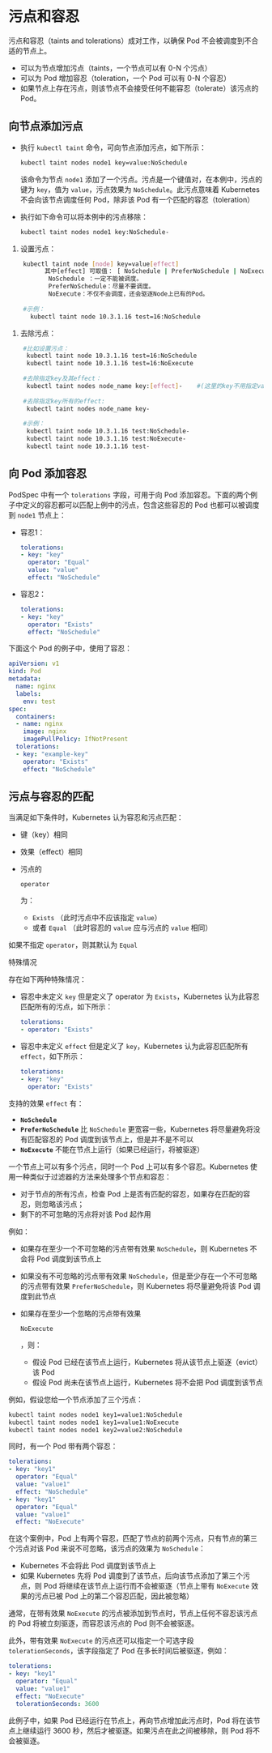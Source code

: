 # 污点和容忍

污点和容忍（taints and tolerations）成对工作，以确保 Pod 不会被调度到不合适的节点上。

- 可以为节点增加污点（taints，一个节点可以有 0-N 个污点）
- 可以为 Pod 增加容忍（toleration，一个 Pod 可以有 0-N 个容忍）
- 如果节点上存在污点，则该节点不会接受任何不能容忍（tolerate）该污点的 Pod。

## 向节点添加污点

- 执行 `kubectl taint` 命令，可向节点添加污点，如下所示：

  ```sh
  kubectl taint nodes node1 key=value:NoSchedule
  ```

  该命令为节点 `node1` 添加了一个污点。污点是一个键值对，在本例中，污点的键为 `key`，值为 `value`，污点效果为 `NoSchedule`。此污点意味着 Kubernetes 不会向该节点调度任何 Pod，除非该 Pod 有一个匹配的容忍（toleration）

- 执行如下命令可以将本例中的污点移除：

  ```sh
  kubectl taint nodes node1 key:NoSchedule-
  ```

1. 设置污点：

```sh
    kubectl taint node [node] key=value[effect]   
          其中[effect] 可取值： [ NoSchedule | PreferNoSchedule | NoExecute ]
           NoSchedule ：一定不能被调度。
           PreferNoSchedule：尽量不要调度。
           NoExecute：不仅不会调度，还会驱逐Node上已有的Pod。
           
    #示例：
      kubectl taint node 10.3.1.16 test=16:NoSchedule    
```

1. 去除污点：

```sh
    #比如设置污点：
     kubectl taint node 10.3.1.16 test=16:NoSchedule
     kubectl taint node 10.3.1.16 test=16:NoExecute
     
    #去除指定key及其effect：
     kubectl taint nodes node_name key:[effect]-    #(这里的key不用指定value)
                
    #去除指定key所有的effect: 
     kubectl taint nodes node_name key-
    
    #示例：
     kubectl taint node 10.3.1.16 test:NoSchedule-
     kubectl taint node 10.3.1.16 test:NoExecute-
     kubectl taint node 10.3.1.16 test-
```

## 向 Pod 添加容忍

PodSpec 中有一个 `tolerations` 字段，可用于向 Pod 添加容忍。下面的两个例子中定义的容忍都可以匹配上例中的污点，包含这些容忍的 Pod 也都可以被调度到 `node1` 节点上：

- 容忍1：

  ```yaml
  tolerations:
  - key: "key"
    operator: "Equal"
    value: "value"
    effect: "NoSchedule"
  ```

- 容忍2：

  ```yaml
  tolerations:
  - key: "key"
    operator: "Exists"
    effect: "NoSchedule"
  ```

下面这个 Pod 的例子中，使用了容忍：

```yaml
apiVersion: v1
kind: Pod
metadata:
  name: nginx
  labels:
    env: test
spec:
  containers:
  - name: nginx
    image: nginx
    imagePullPolicy: IfNotPresent
  tolerations:
  - key: "example-key"
    operator: "Exists"
    effect: "NoSchedule"
```



## 污点与容忍的匹配

当满足如下条件时，Kubernetes 认为容忍和污点匹配：

- 键（key）相同

- 效果（effect）相同

- 污点的

  ```
  operator
  ```

  为：

  - `Exists` （此时污点中不应该指定 `value`）
  - 或者 `Equal` （此时容忍的 `value` 应与污点的 `value` 相同）

如果不指定 `operator`，则其默认为 `Equal`

特殊情况

存在如下两种特殊情况：

- 容忍中未定义 `key` 但是定义了 operator 为 `Exists`，Kubernetes 认为此容忍匹配所有的污点，如下所示：

  ```yaml
  tolerations:
  - operator: "Exists"
  ```

- 容忍中未定义 `effect` 但是定义了 `key`，Kubernetes 认为此容忍匹配所有 `effect`，如下所示：

  ```yaml
  tolerations:
  - key: "key"
    operator: "Exists"
  ```

支持的效果 `effect` 有：

- **`NoSchedule`**
- **`PreferNoSchedule`** 比 `NoSchedule` 更宽容一些，Kubernetes 将尽量避免将没有匹配容忍的 Pod 调度到该节点上，但是并不是不可以
- **`NoExecute`** 不能在节点上运行（如果已经运行，将被驱逐）

一个节点上可以有多个污点，同时一个 Pod 上可以有多个容忍。Kubernetes 使用一种类似于过滤器的方法来处理多个节点和容忍：

- 对于节点的所有污点，检查 Pod 上是否有匹配的容忍，如果存在匹配的容忍，则忽略该污点；
- 剩下的不可忽略的污点将对该 Pod 起作用

例如：

- 如果存在至少一个不可忽略的污点带有效果 `NoSchedule`，则 Kubernetes 不会将 Pod 调度到该节点上

- 如果没有不可忽略的污点带有效果 `NoSchedule`，但是至少存在一个不可忽略的污点带有效果 `PreferNoSchedule`，则 Kubernetes 将尽量避免将该 Pod 调度到此节点

- 如果存在至少一个忽略的污点带有效果

  ```
  NoExecute
  ```

  ，则：

  - 假设 Pod 已经在该节点上运行，Kubernetes 将从该节点上驱逐（evict）该 Pod
  - 假设 Pod 尚未在该节点上运行，Kubernetes 将不会把 Pod 调度到该节点

例如，假设您给一个节点添加了三个污点：

```sh
kubectl taint nodes node1 key1=value1:NoSchedule
kubectl taint nodes node1 key1=value1:NoExecute
kubectl taint nodes node1 key2=value2:NoSchedule
```

同时，有一个 Pod 带有两个容忍：

```yaml
tolerations:
- key: "key1"
  operator: "Equal"
  value: "value1"
  effect: "NoSchedule"
- key: "key1"
  operator: "Equal"
  value: "value1"
  effect: "NoExecute"
```

在这个案例中，Pod 上有两个容忍，匹配了节点的前两个污点，只有节点的第三个污点对该 Pod 来说不可忽略，该污点的效果为 `NoSchedule`：

- Kubernetes 不会将此 Pod 调度到该节点上
- 如果 Kubernetes 先将 Pod 调度到了该节点，后向该节点添加了第三个污点，则 Pod 将继续在该节点上运行而不会被驱逐（节点上带有 `NoExecute` 效果的污点已被 Pod 上的第二个容忍匹配，因此被忽略）

通常，在带有效果 `NoExecute` 的污点被添加到节点时，节点上任何不容忍该污点的 Pod 将被立刻驱逐，而容忍该污点的 Pod 则不会被驱逐。

此外，带有效果 `NoExecute` 的污点还可以指定一个可选字段 `tolerationSeconds`，该字段指定了 Pod 在多长时间后被驱逐，例如：

```yaml
tolerations:
- key: "key1"
  operator: "Equal"
  value: "value1"
  effect: "NoExecute"
  tolerationSeconds: 3600 
```

此例子中，如果 Pod 已经运行在节点上，再向节点增加此污点时，Pod 将在该节点上继续运行 3600 秒，然后才被驱逐。如果污点在此之间被移除，则 Pod 将不会被驱逐。

